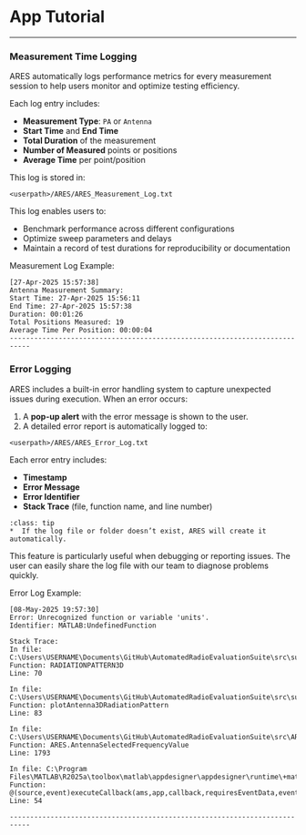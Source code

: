 # App Tutorial

-------------------

### Measurement Time Logging

ARES automatically logs performance metrics for every measurement session to help users monitor and optimize testing efficiency.

Each log entry includes:

- **Measurement Type**: `PA` or `Antenna`
- **Start Time** and **End Time**
- **Total Duration** of the measurement
- **Number of Measured** points or positions
- **Average Time** per point/position

This log is stored in:

```none
<userpath>/ARES/ARES_Measurement_Log.txt
```

This log enables users to:

- Benchmark performance across different configurations
- Optimize sweep parameters and delays
- Maintain a record of test durations for reproducibility or documentation

Measurement Log Example:

```none
[27-Apr-2025 15:57:38]
Antenna Measurement Summary:
Start Time: 27-Apr-2025 15:56:11
End Time: 27-Apr-2025 15:57:38
Duration: 00:01:26
Total Positions Measured: 19
Average Time Per Position: 00:00:04
---------------------------------------------------------------------------
```

### Error Logging

ARES includes a built-in error handling system to capture unexpected issues during execution.
When an error occurs:

1) A **pop-up alert** with the error message is shown to the user.
2) A detailed error report is automatically logged to:

```none
<userpath>/ARES/ARES_Error_Log.txt
```

Each error entry includes:

- **Timestamp**
- **Error Message**
- **Error Identifier**
- **Stack Trace** (file, function name, and line number)

```{admonition} Note
:class: tip
*  If the log file or folder doesn’t exist, ARES will create it automatically.
```

This feature is particularly useful when debugging or reporting issues. The user can easily share the log file with our team to diagnose problems quickly.

Error Log Example:

```none
[08-May-2025 19:57:30]
Error: Unrecognized function or variable 'units'.
Identifier: MATLAB:UndefinedFunction

Stack Trace:
In file: C:\Users\USERNAME\Documents\GitHub\AutomatedRadioEvaluationSuite\src\support\AntennaFunctions\RADIATIONPATTERN3D.m
Function: RADIATIONPATTERN3D
Line: 70

In file: C:\Users\USERNAME\Documents\GitHub\AutomatedRadioEvaluationSuite\src\support\AntennaFunctions\plotAntenna3DRadiationPattern.m
Function: plotAntenna3DRadiationPattern
Line: 83

In file: C:\Users\USERNAME\Documents\GitHub\AutomatedRadioEvaluationSuite\src\ARES.mlapp
Function: ARES.AntennaSelectedFrequencyValue
Line: 1793

In file: C:\Program Files\MATLAB\R2025a\toolbox\matlab\appdesigner\appdesigner\runtime\+matlab\+apps\AppBase.m
Function: @(source,event)executeCallback(ams,app,callback,requiresEventData,event)
Line: 54

---------------------------------------------------------------------------
```

